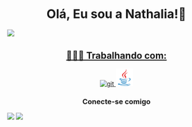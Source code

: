 <h1 align="center">Olá, Eu sou a Nathalia!👋</h1>

<div>
<a href align="center"="https://github.com/nttcerqueira">
<img height="180em" src="https://github-readme-stats.vercel.app/api?username=nttcerqueira&show_icons=true&theme=dracula&include_all_commits=true&count_private=true"/>
</div>


<h2 align="center">👩🏽‍💻 Trabalhando com:</h2>
<p align="center"> <a href="https://git-scm.com/" target="_blank" rel="noreferrer"> <img src="https://www.vectorlogo.zone/logos/git-scm/git-scm-icon.svg" alt="git" width="40" height="40"/> </a> <a href="https://www.java.com" target="_blank" rel="noreferrer"> <img src="https://raw.githubusercontent.com/devicons/devicon/master/icons/java/java-original.svg" alt="java" width="40" height="40"/> </a> </p>

<h3 align="center"> Conecte-se comigo </h3>
  <a href="https://www.linkedin.com/in/nathalia-cerqueira-b908281ab" target="_blank"><img src="https://img.shields.io/badge/-LinkedIn-%230077B5?style=for-the-badge&logo=linkedin&logoColor=white" target="_blank"></a>   
 <a href = "cerqueiran86@gmail.com"><img src="https://img.shields.io/badge/Gmail-D14836?style=for-the-badge&logo=gmail&logoColor=white" target="_blank"></a>
</div>
